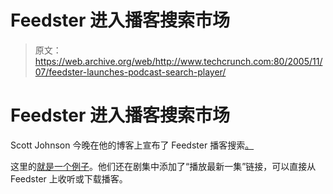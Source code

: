 # Feedster 进入播客搜索市场 

> 原文：<https://web.archive.org/web/http://www.techcrunch.com:80/2005/11/07/feedster-launches-podcast-search-player/>

# Feedster 进入播客搜索市场

Scott Johnson 今晚在他的博客上宣布了 Feedster 播客搜索[。](https://web.archive.org/web/20221001151411/http://scott.feedster.com/archives/176-Thank-Heaven-for-Astute-Venture-Capitalists.html)

这里的[就是一个例子](https://web.archive.org/web/20221001151411/http://feedster.com/search.php?hl=en&ie=UTF-8&sort=date&category=podcast&q=technology&db=feeds)。他们还在剧集中添加了“播放最新一集”链接，可以直接从 Feedster 上收听或下载播客。